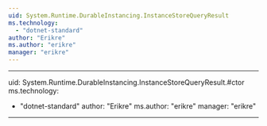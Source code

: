 ```yaml
---
uid: System.Runtime.DurableInstancing.InstanceStoreQueryResult
ms.technology: 
  - "dotnet-standard"
author: "Erikre"
ms.author: "erikre"
manager: "erikre"
---
```


---
uid: System.Runtime.DurableInstancing.InstanceStoreQueryResult.#ctor
ms.technology: 
  - "dotnet-standard"
author: "Erikre"
ms.author: "erikre"
manager: "erikre"
---
